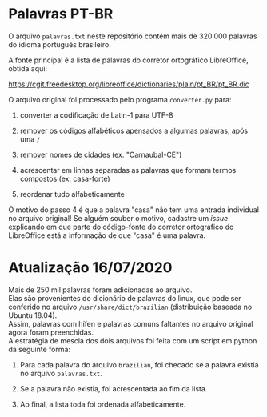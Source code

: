 # Palavras PT-BR

O arquivo `palavras.txt` neste repositório contém mais de 320.000 palavras do idioma português brasileiro.

A fonte principal é a lista de palavras do corretor ortográfico LibreOffice, obtida aqui:

https://cgit.freedesktop.org/libreoffice/dictionaries/plain/pt_BR/pt_BR.dic

O arquivo original foi processado pelo programa `converter.py` para:

1. converter a codificação de Latin-1 para UTF-8

2. remover os códigos alfabéticos apensados a algumas palavras, após uma `/`

3. remover nomes de cidades (ex. "Carnaubal-CE")

4. acrescentar em linhas separadas as palavras que formam termos compostos (ex. casa-forte)

5. reordenar tudo alfabeticamente

O motivo do passo 4 é que a palavra "casa" não tem uma entrada individual no arquivo original! Se alguém souber o motivo, cadastre um *issue* explicando em que parte do código-fonte do corretor ortográfico do LibreOffice está a informação de que "casa" é uma palavra.

# Atualização 16/07/2020

Mais de 250 mil palavras foram adicionadas ao arquivo.  
Elas são provenientes do dicionário de palavras do linux, que pode ser conferido no arquivo `/usr/share/dict/brazilian` (distribuição baseada no Ubuntu 18.04).  
Assim, palavras com hífen e palavras comuns faltantes no arquivo original agora foram preenchidas.  
A estratégia de mescla dos dois arquivos foi feita com um script em python da seguinte forma:  
  
1. Para cada palavra do arquivo `brazilian`, foi checado se a palavra existia no arquivo `palavras.txt`.

2. Se a palavra não existia, foi acrescentada ao fim da lista.  

3. Ao final, a lista toda foi ordenada alfabeticamente.  
